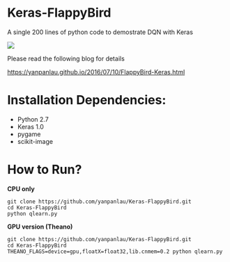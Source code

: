 # Keras-FlappyBird

A single 200 lines of python code to demostrate DQN with Keras

![](animation1.gif)

Please read the following blog for details

https://yanpanlau.github.io/2016/07/10/FlappyBird-Keras.html

# Installation Dependencies:

* Python 2.7
* Keras 1.0 
* pygame
* scikit-image

# How to Run?

**CPU only**

```
git clone https://github.com/yanpanlau/Keras-FlappyBird.git
cd Keras-FlappyBird
python qlearn.py
```

**GPU version (Theano)**

```
git clone https://github.com/yanpanlau/Keras-FlappyBird.git
cd Keras-FlappyBird
THEANO_FLAGS=device=gpu,floatX=float32,lib.cnmem=0.2 python qlearn.py
```

